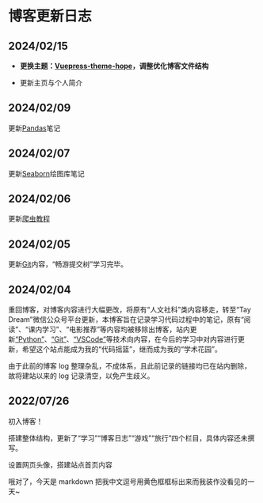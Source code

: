 # 博客更新日志

## 2024/02/15

- **更换主题：[Vuepress-theme-hope](https://theme-hope.vuejs.press/zh/)，调整优化博客文件结构**

- 更新主页与个人简介

## 2024/02/09

更新[Pandas](/code/python/pandas.md)笔记

## 2024/02/07

更新[Seaborn](/code/python/Seaborn.md)绘图库笔记

## 2024/02/06

更新[爬虫教程](/code/python/web_crawler.md)


## 2024/02/05

更新[Git](/code/git.md)内容，“畅游提交树”学习完毕。

## 2024/02/04 

重回博客，对博客内容进行大幅更改，将原有“人文社科”类内容移走，转至“Tay Dream”微信公众号平台更新，本博客旨在记录学习代码过程中的笔记，原有“阅读”、“课内学习”、“电影推荐”等内容均被移除出博客，站内更新[“Python”](/code/python.md)、[“Git”](/code/git.md)、[“VSCode”](/code/vscode.md)等技术向内容，在今后的学习中对内容进行更新，希望这个站点能成为我的“代码摇篮”，继而成为我的“学术花园”。

由于此前的博客 log 整理杂乱，不成体系，且此前记录的链接均已在站内删除，故将建站以来的 log 记录清空，以免产生歧义。

<!-- ## 2023/01/09

新增党的理论知识栏目

## 2022/12/19

更新 [FREE 大学英语写作训练课程第九次课](/study/English/free.md#_9ninth-chatgpt-is-fluent-clever-and-dangerously-creative)

## 2022/12/18

更新 [网站推荐](/record/web.md)

## 2022/12/16

添加板块 ["学习 - 学分之外 - 数学建模论文阅读"](/study/competition/math.md)

更新了 ["学习 - 阅读 - 汉语名著阅读"](/study/read/read.md)

["随笔 - 量子力学思维导图"](/write/write.md#量子力学思维导图)更新

更新了 [泽宇 giegie 的私房料理](/write/write.md#泽宇giegie的私房料理)

## 2022/12/12

添加版块 ["学习 - 学分之外 - 交通信控专利阅读"](/study/traffic/traffic.md)

## 2022/12/11

加入搜索框

将此次加入搜索框经历记录在 [“博客搭建” - “搜索框配置”](/study/code/vuepress.html#vuepress-v2%E4%B8%AD%E5%AF%BC%E5%85%A5%E6%90%9C%E7%B4%A2%E6%A1%86)

## 2022/11/16

更新 latex 有序列表语法

## 2022/11/15

更新 FREE 大学英语阅读写作提升能力第六节课课程笔记

## 2022/11/8

更新 FREE 大学英语阅读写作提升能力第五节课课程笔记

## 2022/11/2

更新 FREE 大学英语阅读写作提升能力第三、四节课课程笔记

## 2022/10/29

重新加入“数学建模”版块

## 2022/10/26

更新“English” - “学习强国学习资源”栏目（后不继续同步日志更新，过于冗杂）

更新“English” - “Midnights 专辑歌词”栏目

增加“English” - “英美经典诗歌鉴赏品读”栏目

## 2022/10/25

更新“English” - “学习强国学习资源”栏目

## 2022/10/23

更新“English” - “学习强国学习资源”栏目

## 2022/10/22

更新“English” - “学习强国学习资源”栏目，预计更新 20 天~一个月

新增“English” - “Midnights 专辑歌词”并更新

## 2022/10/19

更新 FREE 大学英语阅读写作提升能力第二节课课程笔记

新增“English” - “学习强国学习资源”栏目

## 2022/10/14

更新 FREE 大学英语阅读写作提升能力第一节课课程笔记

## 2022/10/12

删除数学建模模块

## 2022/10/02

“随笔”中更新【share】国奖经验分享总结，【思考】边缘人群


## 2022/09/25

结束《哈姆雷特》阅读

导航栏更新

新增设“哈姆雷特英语阅读”栏目

## 2022/09/24

开始阅读《哈姆雷特》

“阅读” -《哈姆雷特》阅读笔记更新

## 2022/09/20

《梁庄十年》读完，笔记更新

English-Hamlet 名句更新

## 2022/09/14

博客主页内容大更新~

## 2020/09/10

概率论更新“相关系数$|\rho_{XY}|\le 1$的证明”

## 2022/09/06

《出梁庄记》完结，“阅读”模块更新摘抄

## 2022/09/05

新增“学习 - 机械制图”版块，更新“螺纹标注”

## 2022/09/03

概率论 - 大数定律总结 难点大更新

## 2022/08/30

English-【Taylor Swift】Midnight 新专辑！！更新

## 2022/08/29

数学建模中更新相关性分析，大更新！latex 排版真的好看

## 2022/08/27

latex 更新完毕，后续会更新在使用过程中积累的经验和方法，内容将更加琐碎一些

## 2022/08/26

“latex 公式编辑器”大更新！

## 2022/08/24

English-【TED】宇宙中最神秘的恒星 更新部分内容

读书栏目中加入“读书笔记”

随笔中更新【思考】系列——“【思考】读书笔记栏目的开展”

## 2022/08/20~22

Latex 教程更新部分内容

## 2022/08/19

安装 latex 插件

English-【孟庆旸】“千里江山，不止青绿”The Panorama of Rivers and Mountains is far more than a piece of painting 内容更新

部分 bug 修复与优化

编程-Latex 教程更新部分内容

## 2022/08/18

“推荐” - “网站推荐”更新部分内容

更新“学习” - “数学建模”思维框架的部分内容，后续还会有更新的~

更新“博客搭建” - “插入思维导图”方法


## 2022/08/17

“文章” - “19 岁的感慨”更新

## 2022/08/14

“概率论”大更新！

“English” - “[Genshin Impact]The Morn a Thousand Roses Brings”更新部分内容

## 2022/08/11

“English” - “The Only Motion images of the Nanjing Massacre”更新完毕

“概率论” - “二维随机变量及其分布概念辨析”更新完毕

## 2022/08/10

“English” - “Taylor Swift Accepts Woman of the Decade Award”更新完毕

## 2022/08/09

“概率论” - “一维随机变量概率分布思维导图”更新完毕

修复了部分已知 bug

## 2022/08/08

“随笔”更新“网址推荐”

vupress 博客搭建更新加快图片加载的方法

更新了“English” - “Taylor Swift Accepts Woman of the Decade Award”的部分内容

删除了“S 型小车制造”，因为图片较多，内容琐碎，并且并非原创

修复了部分 bug，完善了部分细节

## 2022/08/05

更新了“English” - “Golden Midsummer”内容

## 2022/08/02

“旅行” - “浏阳”更新完毕

开设新栏目“B 站”——主要记录视频有意思的选题与文案，在这里可以看到新视频的预告哦~

“English” - “Doctor Degree Graduation Speech of **Taylor Swift**”内容已经更新完毕，欢迎观看~

## 2022/08/01

更新“旅行” - “浏阳”部分内容

修复了部分已知 bug

## 2022/07/30

暂且细数了 QQ 的 10 条罪行，后续再补充

更新了“推荐” - “电影推荐” - “《隐入尘烟》”内容

更新“随笔” - “金工实习吐槽”

修复了部分已知 bug，完善了部分细节

## 2022/07/29

首页更新“使用指南”，方便访客查询使用

更新“English” - “Doctor Degree Graduation Speech of **Taylor Swift**”部分内容，记录生词、好句、词组，辅助英语学习

博客搭建更新了几项稀奇古怪的错误信息

新增“文章”栏目，代替原“随笔”功能，用来记录一些杂项内容和吐槽，明天细数 QQ 的罪行

完善了部分细节，修复了部分 bug

## 2022/07/28

"学习"模块分为“课内学业”与“编程”，编程新增“matlab”与“latex”编程语言

matlab 主要记录数学建模中模型用到的语言，不做基本语法记录

“课内学业” - “读书”已更新，内容更新已读书目与未读书目，接下来会写一写读后感

添加“记录” - “优质 up 主推荐”模块，并已更新部分内容

搭建 github 图床，上传速度加快

## 2022/07/27
“旅行” - “厦门”更新，冬日的滨海沙滩也值得一看哦~

更新“学习” - “S 型小车制造”模块，金工实习积累下来的经验 -->

## 2022/07/26
初入博客！

搭建整体结构，更新了“学习”“博客日志”“游戏”“旅行”四个栏目，具体内容还未撰写。

设置网页头像，搭建站点首页内容

哦对了，今天是 markdown 把我中文逗号用黄色框框标出来而我装作没看见的一天~

